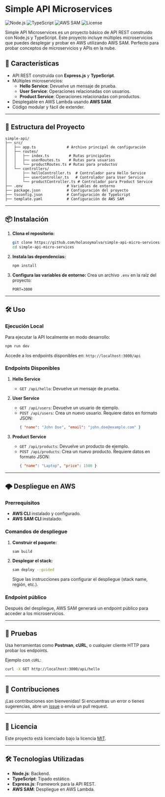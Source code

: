 # Simple API Microservices

![Node.js](https://img.shields.io/badge/Node.js-v18.x-green)
![TypeScript](https://img.shields.io/badge/TypeScript-v5.x-blue)
![AWS SAM](https://img.shields.io/badge/AWS%20SAM-Lambda-orange)
![License](https://img.shields.io/badge/License-MIT-brightgreen)

Simple API Microservices es un proyecto básico de API REST construido con Node.js y TypeScript. Este proyecto incluye múltiples microservicios que puedes desplegar y probar en AWS utilizando AWS SAM. Perfecto para probar conceptos de microservicios y APIs en la nube.

## 🚀 Características

- API REST construida con **Express.js** y **TypeScript**.
- Múltiples microservicios:
  - **Hello Service**: Devuelve un mensaje de prueba.
  - **User Service**: Operaciones relacionadas con usuarios.
  - **Product Service**: Operaciones relacionadas con productos.
- Desplegable en AWS Lambda usando **AWS SAM**.
- Código modular y fácil de extender.

---

## 📂 Estructura del Proyecto

```
simple-api/
├── src/
│   ├── app.ts              # Archivo principal de configuración
│   ├── routes/
│   │   ├── index.ts         # Rutas principales
│   │   ├── userRoutes.ts    # Rutas para usuarios
│   │   └── productRoutes.ts # Rutas para productos
│   └── controllers/
│       ├── helloController.ts  # Controlador para Hello Service
│       ├── userController.ts   # Controlador para User Service
│       └── productController.ts # Controlador para Product Service
├── .env                    # Variables de entorno
├── package.json            # Configuración del proyecto
├── tsconfig.json           # Configuración de TypeScript
├── template.yaml           # Configuración de AWS SAM
```

---

## 📦 Instalación

1. **Clona el repositorio:**
   ```bash
   git clone https://github.com/holasoymalva/simple-api-micro-services.git
   cd simple-api-micro-services
   ```

2. **Instala las dependencias:**
   ```bash
   npm install
   ```

3. **Configura las variables de entorno:**
   Crea un archivo `.env` en la raíz del proyecto:
   ```
   PORT=3000
   ```

---

## 🛠️ Uso

### Ejecución Local

Para ejecutar la API localmente en modo desarrollo:
```bash
npm run dev
```

Accede a los endpoints disponibles en: `http://localhost:3000/api`

### Endpoints Disponibles

1. **Hello Service**
   - `GET /api/hello`: Devuelve un mensaje de prueba.

2. **User Service**
   - `GET /api/users`: Devuelve un usuario de ejemplo.
   - `POST /api/users`: Crea un nuevo usuario. Requiere datos en formato JSON:
     ```json
     { "name": "John Doe", "email": "john.doe@example.com" }
     ```

3. **Product Service**
   - `GET /api/products`: Devuelve un producto de ejemplo.
   - `POST /api/products`: Crea un nuevo producto. Requiere datos en formato JSON:
     ```json
     { "name": "Laptop", "price": 1500 }
     ```

---

## 🌩️ Despliegue en AWS

### Prerrequisitos
- **AWS CLI** instalado y configurado.
- **AWS SAM CLI** instalado.

### Comandos de despliegue

1. **Construir el paquete:**
   ```bash
   sam build
   ```

2. **Desplegar el stack:**
   ```bash
   sam deploy --guided
   ```

   Sigue las instrucciones para configurar el despliegue (stack name, región, etc.).

### Endpoint público
Después del despliegue, AWS SAM generará un endpoint público para acceder a los microservicios.

---

## 🧪 Pruebas

Usa herramientas como **Postman**, **cURL**, o cualquier cliente HTTP para probar los endpoints.

Ejemplo con `cURL`:
```bash
curl -X GET http://localhost:3000/api/hello
```

---

## 🤝 Contribuciones

¡Las contribuciones son bienvenidas! Si encuentras un error o tienes sugerencias, abre un [issue](https://github.com/holasoymalva/simple-api-micro-services/issues) o envía un pull request.

---

## 📜 Licencia

Este proyecto está licenciado bajo la licencia [MIT](LICENSE).

---

## 🛠️ Tecnologías Utilizadas

- **Node.js**: Backend.
- **TypeScript**: Tipado estático.
- **Express.js**: Framework para la API REST.
- **AWS SAM**: Despliegue en AWS Lambda.
